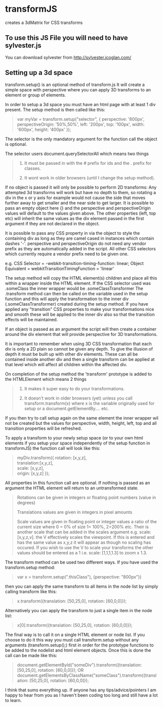 transformJS
===========

creates a 3dMatrix for CSS transforms  

To use this JS File you will need to have sylvester.js
------------------------------------------------------
You can download sylvester from http://sylvester.jcoglan.com/  


Setting up a 3d space
---------------------

transform.setup() is an optional method of transform.js It will create a simple space with perspective where you can apply 3D transforms to an element or group of elements.  

In order to setup a 3d space you must have an html page with at least 1 div present. The setup method is then called like this:  

>var myVar = transform.setup("selector", {
>	perspective: '800px',
>	perspectiveOrigin: '50%,50%',
>	left: '200px',
>	top: '100px',
>	width: '600px',
>	height: '400px'
>});

The selector is the only mandatory argument for the function call the object is optional. 

The selector users document.querySelectorAll which means two things

>1. It must be passed in with the # prefix for ids and the . prefix for classes.
>
>2. It wont work in older browsers (until I change the setup method).

If no object is passed it will only be possible to perform 2D transforms: Any attempted 3d transforms will work but have no depth to them, so rotating a div in the x or y axis for example would not cause the side that moves further away to get smaller and the near side to get larger. It is possible to pass an empty object here {} and the perspective and perspectiveOrigin values will default to the values given above. The other properties (left, top etc) will inherit the same values as the div element passed in the first argument if they are not declared in the object.

It is possible to pass any CSS property in via the object to style the containing div as long as they are camel cased in instances which contain dashes '-'. perspective and perspectiveOrigin do not need any vendor prefix as they are automatically added in the script. All other CSS selectors which currently require a vendor prefix need to be given one. 

e.g. 
CSS Selector = -webkit-transition-timing-function: linear;
Object Equivalent = webkitTransitionTimingFunction = 'linear'

The setup method will copy the HTML element(s) children and place all this within a wrapper inside the HTML element. If the CSS selector used was .someClass the inner wrapper would be .someClassTransformer The .transform method can then be called on the variable used in the setup function and this will apply the transformation to the inner div (.someClassTransformer) created during the setup method. If you have applied any "transition" CSS properties to make your transformations nice and smooth these will be applied to the inner div also so that the transition effects will be maintained.

If an object is passed as an argument the script will then create a container around the div element that will provide perspective for 3D transformations. 

It is important to remember when using 3D CSS transformation that each div is only a 2D plain so cannot be given any depth. To give the illusion of depth it must be built up with other div elements. These can all be contained inside another div and then a single transform can be applied at that level which will affect all children within the affected div.

On completion of the setup method the 'transform' prototype is added to the HTMLElement which means 2 things

>1. It makes it super easy to do your transformations.
>
>2. It doesn't work in older browsers (yet) unless you call transform.transform(x) where x is the variable originally used for setup or a document.getElementBy.... etc.

If you then try to call setup again on the same element the inner wrapper wil not be created but the values for perspective, width, height, left, top and all transition properties will be refreshed.

To apply a transform to your newly setup space (or to your own html elements if you setup your space independently of the setup function in transformJS) the function call will look like this:

>myDiv.transform({
>	rotation: [x,y,z],          
>	translation:[x,y,z],		
>	scale: [x,y,z],				
>	origin: [x,y,z]
>});

All properties in this function call are optional. If nothing is passed as an argument the HTML element will return to an untransformed state.

>Rotations can be given in integers or floating point numbers (value in degrees) 
>
>Translations values are given in integers in pixel amounts
>
>Scale values are given in floating point or integer values a ratio of the current size where 0 = 0% of size 1= 100%, 2=200% etc. Their is another scale that can be added in the scales argument e.g. scale: [x,y,z,v]. the V effectively scales the viewpoint. If this is entered and has the same value as x,y,z it will appear as though no scaling has occured. If you wish to use the V to scale your transforms the other values should be entered as a 1 i.e. scale: [1,1,1,1.3] to zoom x 1.3.

The transform method can be used two different ways. If you have used the transform.setup method:
>var x = transform.setup(".thisClass"), {perspective: "800px"}) 

then you can apply the same transform to all items in the node list by simply calling transform like this:
>x.transform({translation: [50,25,0], rotation: [60,0,0]});

Alternatively you can apply the transform to just a single item in the node list:
>x[0].transform({translation: [50,25,0], rotation: [60,0,0]});

The final way is to call it on a single HTML element or node list. If you choose to do it this way you must call transform.setup without any arguments (transform.setup();) first in order for the prototype functions to be added to the nodelist and html element objects. Once this is done the call can be made like this:
>document.getElementById("someDiv").transform({translation: [50,25,0], rotation: [60,0,0]});
>OR
>document.getElementsByClassName("someClass").transform({translation: [50,25,0], rotation: [60,0,0]});


I think that sums everything up. If anyone has any tips/advice/pointers I am happy to hear from you as I haven't been coding too long and still have a lot to learn.

